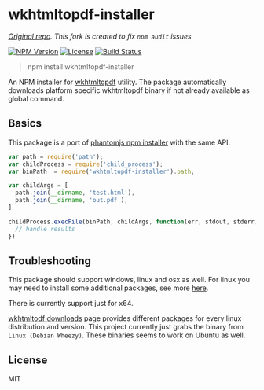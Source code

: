 # wkhtmltopdf-installer
_[Original repo](https://github.com/pofider/node-wkhtmltopdf-installer). This fork is created to fix `npm audit` issues_

[![NPM Version](http://img.shields.io/npm/v/wkhtmltopdf-installer.svg?style=flat-square)](https://npmjs.com/package/wkhtmltopdf-installer)
[![License](http://img.shields.io/npm/l/wkhtmltopdf-installer.svg?style=flat-square)](http://opensource.org/licenses/MIT)
[![Build Status](https://travis-ci.org/pofider/node-wkhtmltopdf-installer.svg?branch=master)](https://travis-ci.org/pofider/node-wkhtmltopdf-installer)

> npm install wkhtmltopdf-installer

An NPM installer for [wkhtmltopdf](http://wkhtmltopdf.org/) utility. The package automatically downloads platform specific wkhtmltopdf binary if not already available as global command.


## Basics

This package is a port of [phantomjs npm installer](https://github.com/Medium/phantomjs) with the same API.

```javascript
var path = require('path');
var childProcess = require('child_process');
var binPath  = require('wkhtmltopdf-installer').path;

var childArgs = [
  path.join(__dirname, 'test.html'),
  path.join(__dirname, 'out.pdf'),
]

childProcess.execFile(binPath, childArgs, function(err, stdout, stderr) {
  // handle results
})
```

## Troubleshooting
This package should support windows, linux and osx as well. For linux you may need to install some additional packages, see more [here](https://github.com/zakird/wkhtmltopdf_binary_gem/issues/19).

There is currently support just for x64.

[wkhtmltodf downloads](http://wkhtmltopdf.org/downloads.html) page provides different packages for every linux distribution and version. This project currently just grabs the binary from `Linux (Debian Wheezy)`. These binaries seems to work on Ubuntu as well.

## License
MIT
